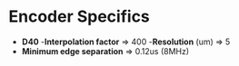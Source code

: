 # Encoder Specifics
- **D40** 
    -**Interpolation factor** => 400
    -**Resolution** (um) => 5
- **Minimum edge separation** => 0.12us (8MHz)
 